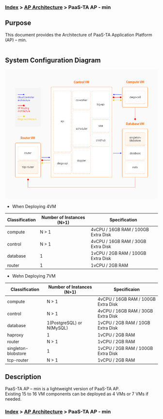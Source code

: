 ### [Index](https://github.com/PaaS-TA/Guide-eng/blob/master/README.md) > [AP Architecture](../README.md) > PaaS-TA AP - min

## Purpose
This document provides the Architecture of PaaS-TA Application Platform (AP) – min.
<br><br>

## System Configuration Diagram
![PaaS-TA AP - min Architecture](image/ap_architecture_min.png)

- When Deploying 4VM

| Classification | Number of Instances (N>1) | Specification |
|-------|----|-----|
| compute | N > 1 | 4vCPU / 16GB RAM / 100GB Extra Disk |
| control | N > 1 | 4vCPU / 16GB RAM / 30GB Extra Disk |
| database | 1 | 1vCPU / 2GB RAM / 100GB Extra Disk |
| router | 1 | 1vCPU / 2GB RAM |

- Wehn Deploying 7VM

| Classification | Number of Instances (N>1) | Specificaion |
|-------|----|-----|
| compute | N > 1 | 4vCPU / 16GB RAM / 100GB Extra Disk |
| control | N > 1 | 4vCPU / 16GB RAM / 30GB Extra Disk |
| database | 1(PostgreSQL) or N(MySQL) | 1vCPU / 2GB RAM / 10GB Extra Disk |
| haproxy | 1 | 1vCPU / 2GB RAM |
| router | N > 1 | 1vCPU / 2GB RAM  |
| singleton-blobstore | 1 | 1vCPU / 2GB RAM / 100GB Extra Disk |
| tcp-router | N > 1 | 1vCPU / 2GB RAM |



## Description
PaaS-TA AP – min is a lightweight version of PaaS-TA AP.    
Existing 15 to 16 VM components can be deployed as 4 VMs or 7 VMs if needed.


### [Index](https://github.com/PaaS-TA/Guide-eng/blob/master/README.md) > [AP Architecture](../README.md) > PaaS-TA AP - min
